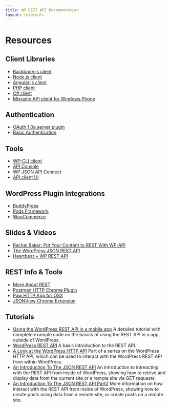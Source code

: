 ```yaml
---
title: WP REST API Documentation
layout: internals
---
```

Resources
=========

Client Libraries
----------------

* [Backbone.js client][]
* [Node.js client][]
* [Angular.js client][]
* [PHP client][]
* [C# client][]
* [Mixradio API client for Windows Phone][]

[Backbone.js client]: https://github.com/WP-API/client-js
[Node.js client]: https://github.com/kadamwhite/wordpress-rest-api
[Angular.js client]: https://github.com/jeffsebring/angular-wp-api
[PHP client]: https://github.com/WP-API/client-php
[C# client]: https://github.com/maxcutler/wp-api-csharp
[Mixradio API client for Windows Phone]: https://github.com/mixradio/wp-api-client

Authentication
--------------

* [OAuth 1.0a server plugin][]
* [Basic Authentication][]

[OAuth 1.0a server plugin]: https://github.com/WP-API/OAuth1
[Basic Authentication]: https://github.com/WP-API/Basic-Auth


Tools
-----

* [WP-CLI client][]
* [API Console][]
* [WP JSON API Connect][]
* [API client UI][]

[WP-CLI client]: https://github.com/WP-API/client-cli
[API Console]: https://github.com/WP-API/api-console
[WP JSON API Connect]: https://github.com/WebDevStudios/WP_JSON_API_Connect
[API client UI]: https://github.com/modemlooper/Api-Clients


WordPress Plugin Integrations
------------------------------
* [BuddyPress][]
* [Pods Framework][]
* [WooCommerce][]

[BuddyPress]: https://github.com/modemlooper/buddypress-json-api
[Pods Framework]: https://github.com/pods-framework/pods-json-api
[WooCommerce]: http://woothemes.github.io/woocommerce/rest-api



Slides & Videos
---------------

* [Rachel Baker: Put Your Content to REST With WP-API][]
* [The WordPress JSON REST API][]
* [Heartbeat + WP REST API][]

[Rachel Baker: Put Your Content to REST With WP-API]: http://wordpress.tv/2014/07/06/rachel-baker-put-your-content-to-rest-with-wp-api/
[The WordPress JSON REST API]: https://speakerdeck.com/rmccue/wcmke2014
[Heartbeat + WP REST API]: http://www.getsource.net/wp-content/uploads/2014/08/WCNYC-Heartbeat.pdf

REST Info & Tools
-----------------

* [More About REST][]
* [Postman HTTP Chrome Plugin][]
* [Paw HTTP App for OSX][]
* [JSONView Chrome Extension][]

[More About REST]: http://www.restapitutorial.com/lessons/whatisrest.html
[Postman HTTP Chrome Plugin]: https://www.getpostman.com/
[Paw HTTP App for OSX]: http://luckymarmot.com/paw
[JSONView Chrome Extension]: https://chrome.google.com/webstore/detail/jsonview/chklaanhfefbnpoihckbnefhakgolnmc

Tutorials
---------

* [Using the WordPress REST API in a mobile app][] A detailed tutorial with complete example code on the basics of using the REST API in a app outside of WordPress.
* [WordPress REST API][] A basic introduction to the REST API.
* [A Look at the WordPress HTTP API][] Part of a series on the WordPress HTTP API, which can be used to interact with the WordPress REST API from within WordPress.
* [An Introduction To The JSON REST API][] An introduction to intreacting with the REST API from inside of WordPress, showing how to retrive and display data from the current site or a remote site via GET requests.
* [An Introduction To The JSON REST API Part2][] More information on how interact with the REST API from inside of  WordPress, showing how to create posts using data from a remote site, or create posts on a remote site.

[Using the WordPress REST API in a mobile app]: http://apppresser.com/using-wordpress-rest-api-mobile-app/
[WordPress REST API]: http://themergency.com/wordpress-rest-api/
[A Look at the WordPress HTTP API]: http://code.tutsplus.com/tutorials/a-look-at-the-wordpress-http-api-a-review--wp-32531
[An Introduction To The JSON REST API]:
http://torquemag.io/introduction-wordpress-new-universal-connector-json-rest-api/
[An Introduction To The JSON REST API Part2]: http://torquemag.io/introduction-wordpress-rest-api-part-2/
